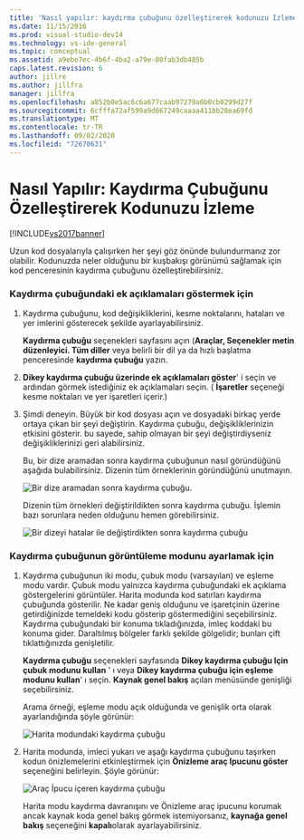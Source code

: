 ```yaml
---
title: 'Nasıl yapılır: kaydırma çubuğunu özelleştirerek kodunuzu Izleme | Microsoft Docs'
ms.date: 11/15/2016
ms.prod: visual-studio-dev14
ms.technology: vs-ide-general
ms.topic: conceptual
ms.assetid: a9ebe7ec-4b6f-4ba2-a79e-80fab3db485b
caps.latest.revision: 6
author: jillre
ms.author: jillfra
manager: jillfra
ms.openlocfilehash: a852b0e5ac6c6a677caab97279a0b0cb0299d27f
ms.sourcegitcommit: 6cfffa72af599a9d667249caaaa411bb28ea69fd
ms.translationtype: MT
ms.contentlocale: tr-TR
ms.lasthandoff: 09/02/2020
ms.locfileid: "72670631"
---
```

# <a name="how-to-track-your-code-by-customizing-the-scrollbar"></a>Nasıl Yapılır: Kaydırma Çubuğunu Özelleştirerek Kodunuzu İzleme
[!INCLUDE[vs2017banner](../includes/vs2017banner.md)]

Uzun kod dosyalarıyla çalışırken her şeyi göz önünde bulundurmanız zor olabilir. Kodunuzda neler olduğunu bir kuşbakışı görünümü sağlamak için kod penceresinin kaydırma çubuğunu özelleştirebilirsiniz.

### <a name="to-show-annotations-on-the-scroll-bar"></a>Kaydırma çubuğundaki ek açıklamaları göstermek için

1. Kaydırma çubuğunu, kod değişikliklerini, kesme noktalarını, hataları ve yer imlerini gösterecek şekilde ayarlayabilirsiniz.

     **Kaydırma çubuğu** seçenekleri sayfasını açın (**Araçlar, Seçenekler metin düzenleyici. Tüm diller** veya belirli bir dil ya da hızlı başlatma penceresinde **kaydırma çubuğu** yazın.

2. **Dikey kaydırma çubuğu üzerinde ek açıklamaları göster**' i seçin ve ardından görmek istediğiniz ek açıklamaları seçin. ( **İşaretler** seçeneği kesme noktaları ve yer işaretleri içerir.)

3. Şimdi deneyin. Büyük bir kod dosyası açın ve dosyadaki birkaç yerde ortaya çıkan bir şeyi değiştirin. Kaydırma çubuğu, değişikliklerinizin etkisini gösterir. bu sayede, sahip olmayan bir şeyi değiştirdiyseniz değişikliklerinizi geri alabilirsiniz.

     Bu, bir dize aramadan sonra kaydırma çubuğunun nasıl göründüğünü aşağıda bulabilirsiniz. Dizenin tüm örneklerinin göründüğünü unutmayın.

     ![Bir dize aramadan sonra kaydırma çubuğu.](../ide/media/enhancedscrollbarsearch.png "EnhancedScrollbarSearch")

     Dizenin tüm örnekleri değiştirildikten sonra kaydırma çubuğu. İşlemin bazı sorunlara neden olduğunu hemen görebilirsiniz.

     ![Bir dizeyi hatalar ile değiştirdikten sonra kaydırma çubuğu](../ide/media/enhancedscrollbarreplace.png "EnhancedScrollbarReplace")

### <a name="to-set-the-display-mode-for-the-scroll-bar"></a>Kaydırma çubuğunun görüntüleme modunu ayarlamak için

1. Kaydırma çubuğunun iki modu, çubuk modu (varsayılan) ve eşleme modu vardır. Çubuk modu yalnızca kaydırma çubuğundaki ek açıklama göstergelerini görüntüler. Harita modunda kod satırları kaydırma çubuğunda gösterilir. Ne kadar geniş olduğunu ve işaretçinin üzerine getirdiğinizde temeldeki kodu gösterip göstermediğini seçebilirsiniz. Kaydırma çubuğundaki bir konuma tıkladığınızda, imleç koddaki bu konuma gider. Daraltılmış bölgeler farklı şekilde gölgelidir; bunları çift tıklattığınızda genişletilir.

     **Kaydırma çubuğu** seçenekleri sayfasında **Dikey kaydırma çubuğu Için çubuk modunu kullan** ' ı veya **Dikey kaydırma çubuğu için eşleme modunu kullan**' ı seçin. **Kaynak genel bakış** açılan menüsünde genişliği seçebilirsiniz.

     Arama örneği, eşleme modu açık olduğunda ve genişlik orta olarak ayarlandığında şöyle görünür:

     ![Harita modundaki kaydırma çubuğu](../ide/media/enhancedscrollbar.png "EnhancedScrollbar")

2. Harita modunda, imleci yukarı ve aşağı kaydırma çubuğunu taşırken kodun önizlemelerini etkinleştirmek için **Önizleme araç Ipucunu göster** seçeneğini belirleyin. Şöyle görünür:

     ![Araç İpucu içeren kaydırma çubuğu](../ide/media/enhancedscrollbarsearchtooltip.png "EnhancedScrollbarSearchTooltip")

     Harita modu kaydırma davranışını ve Önizleme araç ipucunu korumak ancak kaynak koda genel bakış görmek istemiyorsanız, **kaynağa genel bakış** seçeneğini **kapalı**olarak ayarlayabilirsiniz.
